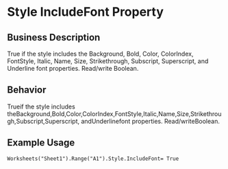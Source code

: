 # Style IncludeFont Property

## Business Description
True if the style includes the Background, Bold, Color, ColorIndex, FontStyle, Italic, Name, Size, Strikethrough, Subscript, Superscript, and Underline font properties. Read/write Boolean.

## Behavior
Trueif the style includes theBackground,Bold,Color,ColorIndex,FontStyle,Italic,Name,Size,Strikethrough,Subscript,Superscript, andUnderlinefont properties. Read/writeBoolean.

## Example Usage
```vba
Worksheets("Sheet1").Range("A1").Style.IncludeFont= True
```
